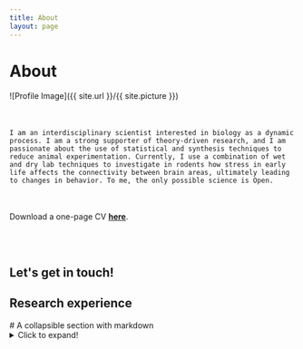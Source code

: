 ```yaml
---
title: About
layout: page
---
```

<h1>About </h1>

![Profile Image]({{ site.url }}/{{ site.picture }})

<p style="margin-top: 50px;">
    
    I am an interdisciplinary scientist interested in biology as a dynamic process. I am a strong supporter of theory-driven research, and I am passionate about the use of statistical and synthesis techniques to reduce animal experimentation. Currently, I use a combination of wet and dry lab techniques to investigate in rodents how stress in early life affects the connectivity between brain areas, ultimately leading to changes in behavior. To me, the only possible science is Open. 
    
</p>

<br><br>
Download a one-page CV [**here**](assets/Bonapersona_CV_Feb2021_onePage.pdf).

<br><br>
<h2>Let's get in touch!</h2>


<h2>Research experience</h2>
# A collapsible section with markdown
<details>
  <summary>Click to expand!</summary>
  
    <div class="datatable-begin"></div>

    Food    | Description                           | Category | Sample type
    ------- | ------------------------------------- | -------- | -----------
    Apples  | A small, somewhat round ...           | Fruit    | Fuji
    Bananas | A long and curved, often-yellow ...   | Fruit    | Snow
    Kiwis   | A small, hairy-skinned sweet ...      | Fruit    | Golden
    Oranges | A spherical, orange-colored sweet ... | Fruit    | Navel

    <div class="datatable-end"></div>
</details>
